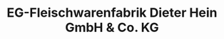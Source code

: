 ---
title: "EG-Fleischwarenfabrik Dieter Hein GmbH & Co. KG"
url: /hasbergen/eg-fleischwarenfabrik-dieter-hein-gmbh-und-co-kg/
shop: Metzgerei
---